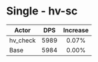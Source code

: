 # Single - hv-sc
| Actor | DPS | Increase |
|---|:---:|:---:|
|hv_check|5989|0.07%|
|Base|5984|0.00%|
